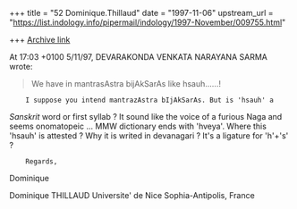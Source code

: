 +++
title = "52 Dominique.Thillaud"
date = "1997-11-06"
upstream_url = "https://list.indology.info/pipermail/indology/1997-November/009755.html"

+++
[Archive link](https://list.indology.info/pipermail/indology/1997-November/009755.html)

At 17:03 +0100 5/11/97, DEVARAKONDA VENKATA NARAYANA SARMA wrote:

>
>We have in mantrasAstra bijAkSarAs like hsauh......!

        I suppose you intend mantrazAstra bIjAkSarAs. But is 'hsauh' a
*Sanskrit* word or first syllab ?  It sound like the voice of a furious
Naga and seems onomatopeic ...
        MMW dictionary ends with 'hveya'. Where this 'hsauh' is attested ?
Why it is writed in devanagari ? It's a ligature for 'h'+'s' ?

        Regards,
Dominique

Dominique THILLAUD
Universite' de Nice Sophia-Antipolis, France



